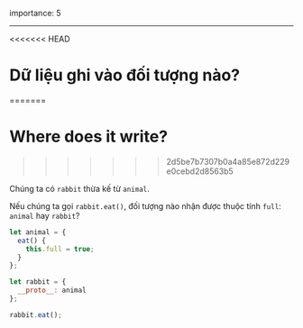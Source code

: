 importance: 5

---

<<<<<<< HEAD
# Dữ liệu ghi vào đối tượng nào?
=======
# Where does it write?
>>>>>>> 2d5be7b7307b0a4a85e872d229e0cebd2d8563b5

Chúng ta có `rabbit` thừa kế từ `animal`.

Nếu chúng ta gọi `rabbit.eat()`, đối tượng nào nhận được thuộc tính `full`: `animal` hay `rabbit`? 

```js
let animal = {
  eat() {
    this.full = true;
  }
};

let rabbit = {
  __proto__: animal
};

rabbit.eat();
```
